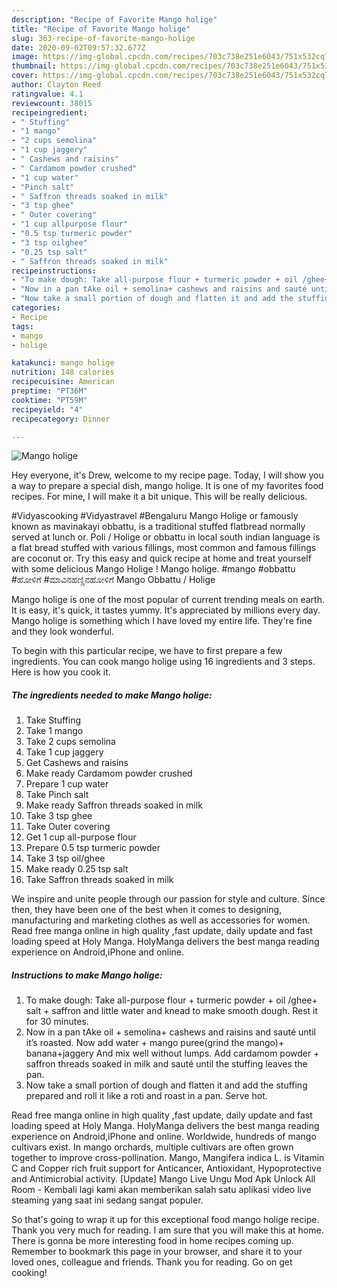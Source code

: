 ```yaml
---
description: "Recipe of Favorite Mango holige"
title: "Recipe of Favorite Mango holige"
slug: 363-recipe-of-favorite-mango-holige
date: 2020-09-02T09:57:32.677Z
image: https://img-global.cpcdn.com/recipes/703c738e251e6043/751x532cq70/mango-holige-recipe-main-photo.jpg
thumbnail: https://img-global.cpcdn.com/recipes/703c738e251e6043/751x532cq70/mango-holige-recipe-main-photo.jpg
cover: https://img-global.cpcdn.com/recipes/703c738e251e6043/751x532cq70/mango-holige-recipe-main-photo.jpg
author: Clayton Reed
ratingvalue: 4.1
reviewcount: 38015
recipeingredient:
- " Stuffing"
- "1 mango"
- "2 cups semolina"
- "1 cup jaggery"
- " Cashews and raisins"
- " Cardamom powder crushed"
- "1 cup water"
- "Pinch salt"
- " Saffron threads soaked in milk"
- "3 tsp ghee"
- " Outer covering"
- "1 cup allpurpose flour"
- "0.5 tsp turmeric powder"
- "3 tsp oilghee"
- "0.25 tsp salt"
- " Saffron threads soaked in milk"
recipeinstructions:
- "To make dough: Take all-purpose flour + turmeric powder + oil /ghee+ salt + saffron and little water and knead to make smooth dough. Rest it for 30 minutes."
- "Now in a pan tAke oil + semolina+ cashews and raisins and sauté until it’s roasted. Now add water + mango puree(grind the mango)+ banana+jaggery And mix well without lumps. Add cardamom powder + saffron threads soaked in milk and sauté until the stuffing leaves the pan."
- "Now take a small portion of dough and flatten it and add the stuffing prepared and roll it like a roti and roast in a pan. Serve hot."
categories:
- Recipe
tags:
- mango
- holige

katakunci: mango holige 
nutrition: 148 calories
recipecuisine: American
preptime: "PT36M"
cooktime: "PT59M"
recipeyield: "4"
recipecategory: Dinner

---
```



![Mango holige](https://img-global.cpcdn.com/recipes/703c738e251e6043/751x532cq70/mango-holige-recipe-main-photo.jpg)

Hey everyone, it's Drew, welcome to my recipe page. Today, I will show you a way to prepare a special dish, mango holige. It is one of my favorites food recipes. For mine, I will make it a bit unique. This will be really delicious.

#Vidyascooking #Vidyastravel #Bengaluru Mango Holige or famously known as mavinakayi obbattu, is a traditional stuffed flatbread normally served at lunch or. Poli / Holige or obbattu in local south indian language is a flat bread stuffed with various fillings, most common and famous fillings are coconut or. Try this easy and quick recipe at home and treat yourself with some delicious Mango Holige ! Mango holige. #mango #obbattu #ಹೋಳಿಗೆ #ಮಾವಿನಹಣ್ಣಿನಹೋಳಿಗೆ Mango Obbattu / Holige

Mango holige is one of the most popular of current trending meals on earth. It is easy, it's quick, it tastes yummy. It's appreciated by millions every day. Mango holige is something which I have loved my entire life. They're fine and they look wonderful.


To begin with this particular recipe, we have to first prepare a few ingredients. You can cook mango holige using 16 ingredients and 3 steps. Here is how you cook it.

<!--inarticleads1-->

##### The ingredients needed to make Mango holige:

1. Take  Stuffing
1. Take 1 mango
1. Take 2 cups semolina
1. Take 1 cup jaggery
1. Get  Cashews and raisins
1. Make ready  Cardamom powder crushed
1. Prepare 1 cup water
1. Take Pinch salt
1. Make ready  Saffron threads soaked in milk
1. Take 3 tsp ghee
1. Take  Outer covering
1. Get 1 cup all-purpose flour
1. Prepare 0.5 tsp turmeric powder
1. Take 3 tsp oil/ghee
1. Make ready 0.25 tsp salt
1. Take  Saffron threads soaked in milk


We inspire and unite people through our passion for style and culture. Since then, they have been one of the best when it comes to designing, manufacturing and marketing clothes as well as accessories for women. Read free manga online in high quality ,fast update, daily update and fast loading speed at Holy Manga. HolyManga delivers the best manga reading experience on Android,iPhone and online. 

<!--inarticleads2-->

##### Instructions to make Mango holige:

1. To make dough: Take all-purpose flour + turmeric powder + oil /ghee+ salt + saffron and little water and knead to make smooth dough. Rest it for 30 minutes.
1. Now in a pan tAke oil + semolina+ cashews and raisins and sauté until it’s roasted. Now add water + mango puree(grind the mango)+ banana+jaggery And mix well without lumps. Add cardamom powder + saffron threads soaked in milk and sauté until the stuffing leaves the pan.
1. Now take a small portion of dough and flatten it and add the stuffing prepared and roll it like a roti and roast in a pan. Serve hot.


Read free manga online in high quality ,fast update, daily update and fast loading speed at Holy Manga. HolyManga delivers the best manga reading experience on Android,iPhone and online. Worldwide, hundreds of mango cultivars exist. In mango orchards, multiple cultivars are often grown together to improve cross-pollination. Mango, Mangifera indica L. is Vitamin C and Copper rich fruit support for Anticancer, Antioxidant, Hypoprotective and Antimicrobial activity. [Update] Mango Live Ungu Mod Apk Unlock All Room - Kembali lagi kami akan memberikan salah satu aplikasi video live steaming yang saat ini sedang sangat populer. 

So that's going to wrap it up for this exceptional food mango holige recipe. Thank you very much for reading. I am sure that you will make this at home. There is gonna be more interesting food in home recipes coming up. Remember to bookmark this page in your browser, and share it to your loved ones, colleague and friends. Thank you for reading. Go on get cooking!
